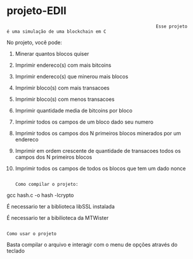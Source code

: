 # projeto-EDII

                                                             Esse projeto é uma simulação de uma blockchain em C

No projeto, você pode:
1. Minerar quantos blocos quiser
2. Imprimir endereco(s) com mais bitcoins
3. Imprimir endereco(s) que minerou mais blocos
4. Imprimir bloco(s) com mais transacoes
5. Imprimir bloco(s) com menos transacoes
6. Imprimir quantidade media de bitcoins por bloco
7. Imprimir todos os campos de um bloco dado seu numero
8. Imprimir todos os campos dos N primeiros blocos minerados por um endereco
9. Imprimir em ordem crescente de quantidade de transacoes todos os campos dos N primeiros blocos
10. Imprimir todos os campos de todos os blocos que tem um dado nonce

                                                                          Como compilar o projeto:

gcc hash.c -o hash -lcrypto

É necessario ter a biblioteca libSSL instalada

É necessario ter a bibilioteca da MTWister

                                                                            Como usar o projeto
                                           
Basta compilar o arquivo e interagir com o menu de opções através do teclado

